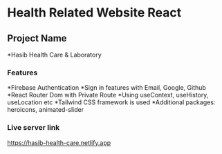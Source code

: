 # Health Related Website React

## Project Name

*Hasib Health Care & Laboratory

### Features

*Firebase Authentication
*Sign in features with Email, Google, Github
*React Router Dom with Private Route
*Using useContext, useHistory, useLocation etc
*Tailwind CSS framework is used
*Additional packages: heroicons, animated-slider

### Live server link

https://hasib-health-care.netlify.app 

